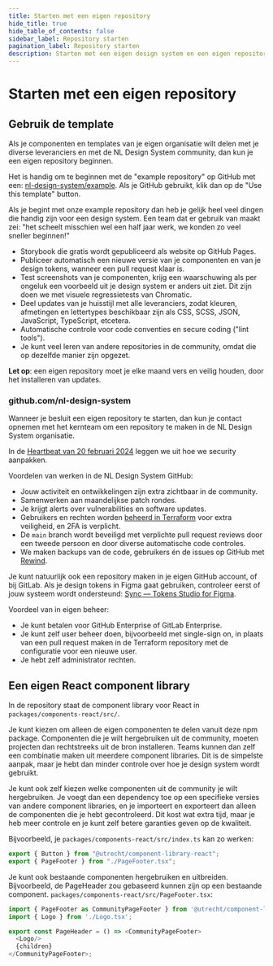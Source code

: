 ```yaml
---
title: Starten met een eigen repository
hide_title: true
hide_table_of_contents: false
sidebar_label: Repository starten
pagination_label: Repository starten
description: Starten met een eigen design system en een eigen repository in de NL Design System community.
---
```


# Starten met een eigen repository

## Gebruik de template

Als je componenten en templates van je eigen organisatie wilt delen met je diverse leveranciers en met de NL Design System community, dan kun je een eigen repository beginnen.

Het is handig om te beginnen met de "example repository" op GitHub met een: [nl-design-system/example](http://github.com/nl-design-system/example). Als je GitHub gebruikt, klik dan op de "Use this template" button.

Als je begint met onze example repository dan heb je gelijk heel veel dingen die handig zijn voor een design system. Een team dat er gebruik van maakt zei: "het scheelt misschien wel een half jaar werk, we konden zo veel sneller beginnen!"

- Storybook die gratis wordt gepubliceerd als website op GitHub Pages.
- Publiceer automatisch een nieuwe versie van je componenten en van je design tokens, wanneer een pull request klaar is.
- Test screenshots van je componenten, krijg een waarschuwing als per ongeluk een voorbeeld uit je design system er anders uit ziet. Dit zijn doen we met visuele regressietests van Chromatic.
- Deel updates van je huisstijl met alle leveranciers, zodat kleuren, afmetingen en lettertypes beschikbaar zijn als CSS, SCSS, JSON, JavaScript, TypeScript, etcetera.
- Automatische controle voor code conventies en secure coding ("lint tools").
- Je kunt veel leren van andere repositories in de community, omdat die op dezelfde manier zijn opgezet.

**Let op**: een eigen repository moet je elke maand vers en veilig houden, door het installeren van updates.

### github.com/nl-design-system

Wanneer je besluit een eigen repository te starten, dan kun je contact opnemen met het kernteam om een repository te maken in de NL Design System organisatie.

In de [Heartbeat van 20 februari 2024](https://youtu.be/qjNVj7wYG3k?t=1961) leggen we uit hoe we security aanpakken.

Voordelen van werken in de NL Design System GitHub:

- Jouw activiteit en ontwikkelingen zijn extra zichtbaar in de community.
- Samenwerken aan maandelijkse patch rondes.
- Je krijgt alerts over vulnerabilities en software updates.
- Gebruikers en rechten worden [beheerd in Terraform](http://github.com/nl-design-system/terraform) voor extra veiligheid, en 2FA is verplicht.
- De `main` branch wordt beveiligd met verplichte pull request reviews door een tweede persoon en door diverse automatische code controles.
- We maken backups van de code, gebruikers én de issues op GitHub met [Rewind](https://rewind.com).

Je kunt natuurlijk ook een repository maken in je eigen GitHub account, of bij GitLab. Als je design tokens in Figma gaat gebruiken, controleer eerst of jouw systeem wordt ondersteund: [Sync — Tokens Studio for Figma](https://docs.tokens.studio/sync/sync).

Voordeel van in eigen beheer:

- Je kunt betalen voor GitHub Enterprise of GitLab Enterprise.
- Je kunt zelf user beheer doen, bijvoorbeeld met single-sign on, in plaats van een pull request maken in de Terraform repository met de configuratie voor een nieuwe user.
- Je hebt zelf administrator rechten.

## Een eigen React component library

In de repository staat de component library voor React in `packages/components-react/src/`.

Je kunt kiezen om alleen de eigen componenten te delen vanuit deze npm package. Componenten die je wilt hergebruiken uit de community, moeten projecten dan rechtstreeks uit de bron installeren. Teams kunnen dan zelf een combinatie maken uit meerdere component libraries. Dit is de simpelste aanpak, maar je hebt dan minder controle over hoe je design system wordt gebruikt.

Je kunt ook zelf kiezen welke componenten uit de community je wilt hergebruiken. Je voegt dan een dependency toe op een specifieke versies van andere component libraries, en je importeert en exporteert dan alleen de componenten die je hebt gecontroleerd. Dit kost wat extra tijd, maar je heb meer controle en je kunt zelf betere garanties geven op de kwaliteit.

Bijvoorbeeld, je `packages/components-react/src/index.ts` kan zo werken:

```ts
export { Button } from "@utrecht/component-library-react";
export { PageFooter } from "./PageFooter.tsx";
```

Je kunt ook bestaande componenten hergebruiken en uitbreiden. Bijvoorbeeld, de PageHeader zou gebaseerd kunnen zijn op een bestaande component. `packages/components-react/src/PageFooter.tsx`:

```ts
import { PageFooter as CommunityPageFooter } from '@utrecht/component-library-react';
import { Logo } from './Logo.tsx';

export const PageHeader = () => <CommunityPageFooter>
  <Logo/>
  {children}
</CommunityPageFooter>;
```

